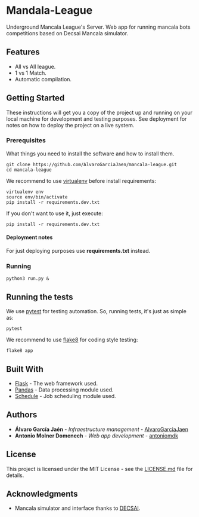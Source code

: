 # Mandala-League

Underground Mancala League's Server. Web app for running mancala bots competitions based on Decsai Mancala simulator.

## Features

* All vs All league.
* 1 vs 1 Match.
* Automatic compilation.

## Getting Started

These instructions will get you a copy of the project up and running on your local machine for development and testing purposes. See deployment for notes on how to deploy the project on a live system.

### Prerequisites

What things you need to install the software and how to install them.

```shell
git clone https://github.com/AlvaroGarciaJaen/mancala-league.git
cd mancala-league
```

We recommend to use [virtualenv](https://virtualenv.pypa.io/en/stable/) before install requirements:

``````shell
virtualenv env
source env/bin/activate
pip install -r requirements.dev.txt
``````

If you don't want to use it, just execute:

```shell
pip install -r requirements.dev.txt
```

#### Deployment notes

For just deploying purposes use **requirements.txt** instead.

### Running

```
python3 run.py &
```

## Running the tests

We use [pytest](http://pytest.readthedocs.io/en/latest/) for testing automation. So, running tests, it's just as simple as:

```
pytest
```

We recommend to use [flake8](http://flake8.pycqa.org/en/latest/) for coding style testing:

```shell
flake8 app
```

## Built With

* [Flask](http://flask.pocoo.org/) - The web framework used.
* [Pandas](https://pandas.pydata.org/) - Data processing module used.
* [Schedule](https://github.com/dbader/schedule) - Job scheduling module used.

## Authors

* **Álvaro García Jaén** - *Infraestructure management* - [AlvaroGarciaJaen](https://github.com/AlvaroGarciaJaen) 
* **Antonio Molner Domenech** - *Web app development* - [antoniomdk](https://github.com/antoniomdk)

## License

This project is licensed under the MIT License - see the [LICENSE.md](LICENSE.md) file for details.

## Acknowledgments

* Mancala simulator and interface thanks to [DECSAI](https://decsai.ugr.es/).

